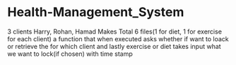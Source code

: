 # Health-Management_System
3 clients Harry, Rohan, Hamad
Makes Total 6 files(1 for diet, 1 for exercise for each client)
a function that when executed asks whether if want to loack or retrieve the for which client and lastly exercise or diet takes input what we want to lock(if chosen) with time stamp
